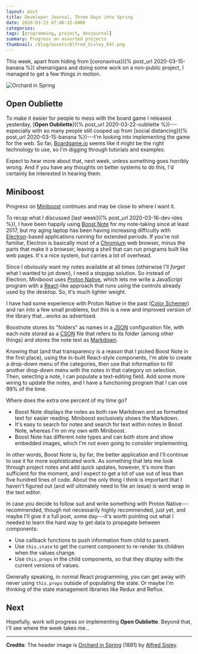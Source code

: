 ```yaml
---
layout: post
title: Developer Journal, Three Days into Spring
date: 2020-03-23 07:40:32-0400
categories:
tags: [programming, project, devjournal]
summary: Progress on assorted projects
thumbnail: /blog/assets/Alfred_Sisley_047.png
---
```


This week, apart from hiding from [coronavirus]({% post_url 2020-03-15-banana %}) shenanigans and doing some work on a non-public project, I managed to get a few things in motion.

![Orchard in Spring](/blog/assets/Alfred_Sisley_047.png "Orchard in Spring")

## Open Oubliette

To make it easier for people to mess with the board game I released yesterday, [**Open Oubliette**]({% post_url 2020-03-22-oubliette %})---especially with so many people still cooped up from [social distancing]({% post_url 2020-03-15-banana %})---I'm looking into implementing the game for the web.  So far, [Boardgame.io](https://boardgame.io/) seems like it might be the right technology to use, so I'm digging through tutorials and examples.

Expect to hear more about that, next week, unless something goes horribly wrong.  And if you have any thoughts on better systems to do this, I'd certainly be interested in hearing them.

## Miniboost

Progress on [Miniboost](https://github.com/jcolag/Miniboost) continues and may be close to where I want it.

To recap what I discussed [last week]({% post_url 2020-03-16-dev-ides %}), I have been happily using [Boost Note](https://boostnote.io/) for my note-taking since at least 2017, but my aging laptop has been having increasing difficulty with [Electron](https://www.electronjs.org/)-based applications running for extended periods.  If you're not familiar, Electron is basically most of a [Chromium](https://www.chromium.org/Home) web browser, minus the parts that make it a browser, leaving a shell that can run programs built like web pages.  It's a nice system, but carries a lot of overhead.

Since I obviously want my notes available at all times (otherwise I'll *forget* what I wanted to jot down), I need a stopgap solution.  So instead of Electron, Miniboost uses [Proton Native](https://proton-native.js.org/#/), which lets me write a JavaScript program with a [React](https://reactjs.org/)-like approach that runs using the controls already used by the desktop.  So, it's much lighter weight.

I have had some experience with Proton Native in the past ([Color Schemer](https://github.com/jcolag/chroma-schemer)) and ran into a few small problems, but this is a new and improved version of the library that...works as advertised.

Boostnote stores its "folders" as names in a [JSON](https://en.wikipedia.org/wiki/JSON) configuration file, with each note stored as a [CSON](https://www.lee-dohm.com/big-book-of-atom/1-introduction/30-coffeescript-object-notation.html) file that refers to its folder (among other things) and stores the note text as [Markdown](https://www.markdownguide.org/).

Knowing that (and that transparency is a reason that I picked Boost Note in the first place), using the in-built React-style components, I'm able to create a drop-down menu of the categories, then use that information to fill another drop-down menu with the notes in that category on selection.  Then, selecting a note, I can populate a text-editing field.  Add some more wiring to update the notes, and I have a functioning program that I can use 99% of the time.

Where does the extra one percent of my time go?

 * Boost Note displays the notes as both raw Markdown and as formatted text for easier reading.  Miniboost exclusively shows the Markdown.
 * It's easy to search for notes and search for text within notes in Boost Note, whereas I'm on my own with Miniboost.
 * Boost Note has different note types and can both store and show embedded images, which I'm not even going to *consider* implementing.

In other words, Boost Note is, by far, the better application and I'll continue to use it for more sophisticated work.  As something that lets me look through project notes and add quick updates, however, it's more than sufficient for the moment, and I expect to get a lot of use out of less than five hundred lines of code.  About the only thing I think is important that I haven't figured out (and will ultimately need to file an issue) is word wrap in the text editor.

In case you decide to follow suit and write something with Proton Native---recommended, though not necessarily highly recommended, just yet, and maybe I'll give it a full post, some day---it's worth pointing out what I needed to learn the hard way to get data to propagate between components:

 * Use callback functions to push information from child to parent.
 * Use `this.state` to get the current component to re-render its children when the values change.
 * Use `this.props` in the child components, so that they display with the current versions of values.

Generally speaking, in normal React programming, you can get away with never using `this.props` outside of populating the state.  Or maybe I'm thinking of the state management libraries like Redux and Reflux.

## Next

Hopefully, work will progress on implementing **Open Oubliette**.  Beyond that, I'll see where the week takes me...

* * *

**Credits**:  The header image is [Orchard in Spring](https://commons.wikimedia.org/wiki/File:Alfred_Sisley_047.jpg) (1881) by [Alfred Sisley](https://en.wikipedia.org/wiki/Alfred_Sisley).
